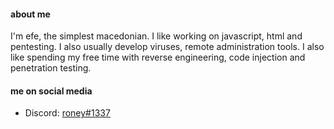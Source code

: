 #### about me

I'm efe, the simplest macedonian. I like working on javascript, html and pentesting. I also usually develop viruses, remote administration tools. I also like spending my free time with reverse engineering, code injection and penetration testing.

#### me on social media

- Discord: [roney#1337](https://discord.com/users/425722455345070080)
